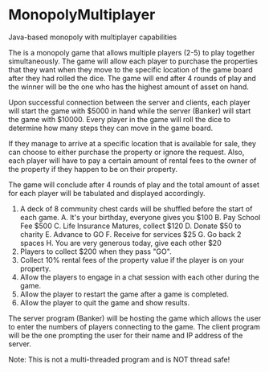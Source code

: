# MonopolyMultiplayer
Java-based monopoly with multiplayer capabilities

The is a monopoly game that allows multiple players (2-5) to play together simultaneously. The game will allow each player to purchase the properties that they want when they move to the specific location of the game board after they had rolled the dice. The game will end after 4 rounds of play and the winner will be the one who has the highest amount of asset on hand. 

Upon successful connection between the server and clients, each player will start the game with $5000 in hand while the server (Banker) will start the game with $10000. Every player in the game will roll the dice to determine how many steps they can move in the game board. 

If they manage to arrive at a specific location that is available for sale, they can choose to either purchase the property or ignore the request. Also, each player will have to pay a certain amount of rental fees to the owner of the property if they happen to be on their property. 

The game will conclude after 4 rounds of play and the total amount of asset for each player will be tabulated and displayed accordingly.

1)	A deck of 8 community chest cards will be shuffled before the start of each game.
  A.	It's your birthday, everyone gives you $100
  B.	Pay School Fee $500
  C.	Life Insurance Matures, collect $120
  D.	Donate $50 to charity
  E.	Advance to GO
  F.	Receive for services $25
  G.	Go back 2 spaces
  H.	You are very generous today, give each other $20
2)	Players to collect $200 when they pass "GO".
3)	Collect 10% rental fees of the property value if the player is on your property.
4)	Allow the players to engage in a chat session with each other during the game.
5)	Allow the player to restart the game after a game is completed.
6)	Allow the player to quit the game and show results.

The server program (Banker) will be hosting the game which allows the user to enter the numbers of players connecting to the game. The client program will be the one prompting the user for their name and IP address of the server. 

Note: This is not a multi-threaded program and is NOT thread safe!
